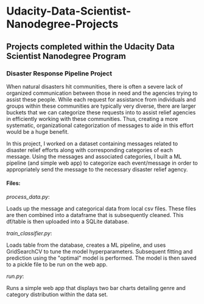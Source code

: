 # Udacity-Data-Scientist-Nanodegree-Projects
## Projects completed within the Udacity Data Scientist Nanodegree Program

### Disaster Response Pipeline Project

When natural disasters hit communities, there is often a severe lack of organized communication between those in need and the agencies trying to assist these people. While each request for assistance from individuals and groups within these communities are typically very diverse, there are larger buckets that we can categorize these requests into to assist relief agencies in efficiently working with these communities. Thus, creating a more systematic, organizational categorization of messages to aide in this effort would be a huge benefit.

In this project, I worked on a dataset containing messages related to disaster relief efforts along with corresponding categories of each message. Using the messages and associated categories, I built a ML pipeline (and simple web app) to categorize each event/message in order to appropriately send the message to the necessary disaster relief agency.

#### Files:

*process_data.py*:

Loads up the message and categorical data from local csv files. These files are then combined into a dataframe that is subsequently cleaned. This df/table is then uploaded into a SQLite database.

*train_classifier.py*:

Loads table from the database, creates a ML pipeline, and uses GridSearchCV to tune the model hyperparameters. Subsequent fitting and prediction using the "optimal" model is performed. The model is then saved to a pickle file to be run on the web app.

*run.py*:

Runs a simple web app that displays two bar charts detailing genre and category distribution within the data set.
